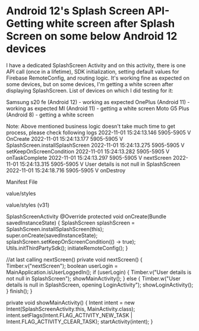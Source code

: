 
# Android 12's Splash Screen API- Getting white screen after Splash Screen on some below Android 12 devices

I have a dedicated SplashScreen Activity and on this activity, there is one API call (once in a lifetime), SDK initialization, setting default values for Firebase RemoteConfig, and routing logic.
It's working fine as expected on some devices, but on some devices, I'm getting a white screen after displaying SplashScreen.
List of devices on which I did testing for it:

Samsung s20 fe (Android 12) - working as expected
OnePlus (Android 11) - working as expected
MI (Android 11) - getting a white screen
Moto G5 Plus (Android 8) - getting a white screen

Note:
Above mentioned business logic doesn't take much time to get process, please check following logs
2022-11-01 15:24:13.146  5905-5905  V  OnCreate
2022-11-01 15:24:13.177  5905-5905  V  SplashScreen.installSplashScreen
2022-11-01 15:24:13.275  5905-5905  V  setKeepOnScreenCondition
2022-11-01 15:24:13.282  5905-5905  V  onTaskComplete
2022-11-01 15:24:13.297  5905-5905  V  nextScreen
2022-11-01 15:24:13.315  5905-5905  V  User details is not null in SplashScreen
2022-11-01 15:24:18.716  5905-5905  V  onDestroy

Manifest File
   <activity
        android:name=".splashscreen.SplashScreenActivity"
        android:exported="true"
        android:label="@string/app_name"
        android:theme="@style/Theme.App.Starting">
        <intent-filter>
            <action android:name="android.intent.action.MAIN" />
            <category android:name="android.intent.category.LAUNCHER" />
        </intent-filter>
    </activity>

value/styles
<style name="Theme.App.Starting" parent="Theme.SplashScreen">
    <item name="windowSplashScreenBackground">@color/white</item>
    <item name="windowSplashScreenAnimatedIcon">@drawable/ic_impact</item>
    <item name="windowSplashScreenAnimationDuration">500</item>
    <item name="postSplashScreenTheme">@style/AppTheme</item>
</style>

value/styles (v31)
<style name="Theme.App.Starting" parent="Theme.SplashScreen">
    <item name="windowSplashScreenBackground">@color/white</item>
    <item name="windowSplashScreenAnimatedIcon">@drawable/ic_impact_anim</item>
    <item name="windowSplashScreenAnimationDuration">1000</item>
    <item name="postSplashScreenTheme">@style/AppTheme</item>
</style>

SplashScreenActivity
    @Override
protected void onCreate(Bundle savedInstanceState) {
    SplashScreen splashScreen = SplashScreen.installSplashScreen(this);
    super.onCreate(savedInstanceState);
    splashScreen.setKeepOnScreenCondition(() -> true);
    Utils.initThirdPartySdk();
    initiateRemoteConfig();
}

//at last calling nextScreen()
 private void nextScreen() {
        Timber.v("nextScreen");
        boolean userLogin = MainApplication.isUserLoggedIn();
        if (userLogin) {
            Timber.v("User details is not null in SplashScreen");
            showMainActivity();
        } else {
            Timber.w("User details is null in SplashScreen, opening LoginActivity");
            showLoginActivity();
        }
        finish();
    }

private void showMainActivity() {
    Intent intent = new Intent(SplashScreenActivity.this, MainActivity.class);
    intent.setFlags(Intent.FLAG_ACTIVITY_NEW_TASK | Intent.FLAG_ACTIVITY_CLEAR_TASK);
    startActivity(intent);
}


        